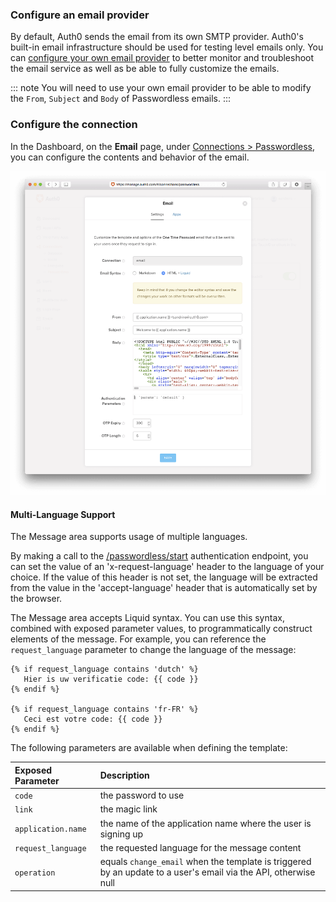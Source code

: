 ### Configure an email provider


By default, Auth0 sends the email from its own SMTP provider. Auth0's built-in email infrastructure should be used for testing level emails only. You can [configure your own email provider](/email/providers) to better monitor and troubleshoot the email service as well as be able to fully customize the emails.

::: note
You will need to use your own email provider to be able to modify the `From`, `Subject` and `Body` of Passwordless emails.
:::

### Configure the connection

In the Dashboard, on the **Email** page, under [Connections > Passwordless](${manage_url}/#/connections/passwordless), you can configure the contents and behavior of the email.

![](/media/articles/connections/passwordless/passwordless-email-config.png)

#### Multi-Language Support

The Message area supports usage of multiple languages.

By making a call to the [/passwordless/start](/api/authentication/reference#get-code-or-link) authentication endpoint, you can set the value of an 'x-request-language' header to the language of your choice. If the value of this header is not set, the language will be extracted from the value in the 'accept-language' header that is automatically set by the browser.

The Message area accepts Liquid syntax. You can use this syntax, combined with exposed parameter values, to programmatically construct elements of the message. For example, you can reference the `request_language` parameter to change the language of the message:

```text
{% if request_language contains 'dutch' %}
   Hier is uw verificatie code: {{ code }}
{% endif %}

{% if request_language contains 'fr-FR' %}
   Ceci est votre code: {{ code }}
{% endif %}
```

The following parameters are available when defining the template:

| Exposed Parameter | Description |
|:------------------|:---------|
| `code`            | the password to use |
| `link`            | the magic link |
| `application.name` | the name of the application name where the user is signing up |
| `request_language` | the requested language for the message content |
| `operation` | equals `change_email` when the template is triggered by an update to a user's email via the API, otherwise null |
